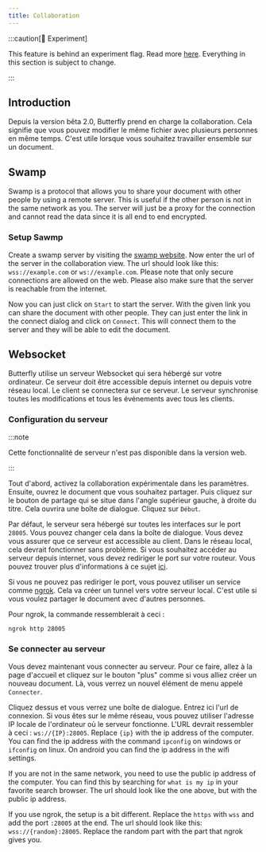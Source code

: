 ```yaml
---
title: Collaboration
---
```


:::caution[🧪 Experiment]

This feature is behind an experiment flag. Read more [here](/nightly#experiments).
Everything in this section is subject to change.

:::

## Introduction

Depuis la version bêta 2.0, Butterfly prend en charge la collaboration. Cela signifie que vous pouvez modifier le même fichier avec plusieurs personnes en même temps. C'est utile lorsque vous souhaitez travailler ensemble sur un document.

## Swamp

Swamp is a protocol that allows you to share your document with other people by using a remote server. This is useful if the other person is not in the same network as you. The server will just be a proxy for the connection and cannot read the data since it is all end to end encrypted.

### Setup Sawmp

Create a swamp server by visiting the [swamp website](https://swamp.linwood.dev).
Now enter the url of the server in the collaboration view. The url should look like this: `wss://example.com` or `ws://example.com`. Please note that only secure connections are allowed on the web. Please also make sure that the server is reachable from the internet.

Now you can just click on `Start` to start the server. With the given link you can share the document with other people. They can just enter the link in the connect dialog and click on `Connect`. This will connect them to the server and they will be able to edit the document.

## Websocket

Butterfly utilise un serveur Websocket qui sera hébergé sur votre ordinateur. Ce serveur doit être accessible depuis internet ou depuis votre réseau local. Le client se connectera sur ce serveur. Le serveur synchronise toutes les modifications et tous les événements avec tous les clients.

### Configuration du serveur

:::note

Cette fonctionnalité de serveur n'est pas disponible dans la version web.

:::

Tout d'abord, activez la collaboration expérimentale dans les paramètres. Ensuite, ouvrez le document que vous souhaitez partager. Puis cliquez sur le bouton de partage qui se situe dans l'angle supérieur gauche, à droite du titre. Cela ouvrira une boîte de dialogue. Cliquez sur `Début`.

Par défaut, le serveur sera hébergé sur toutes les interfaces sur le port `28005`. Vous pouvez changer cela dans la boîte de dialogue. Vous devez vous assurer que ce serveur est accessible au client.
Dans le réseau local, cela devrait fonctionner sans problème. Si vous souhaitez accéder au serveur depuis internet, vous devez rediriger le port sur votre routeur. Vous pouvez trouver plus d'informations à ce sujet [ici](https://fr.wikipedia.org/wiki/Redirection_de_port).

Si vous ne pouvez pas rediriger le port, vous pouvez utiliser un service comme [ngrok](https://ngrok.com/). Cela va créer un tunnel vers votre serveur local. C'est utile si vous voulez partager le document avec d'autres personnes.

Pour ngrok, la commande ressemblerait à ceci :

```bash
ngrok http 28005
```

### Se connecter au serveur

Vous devez maintenant vous connecter au serveur. Pour ce faire, allez à la page d'accueil et cliquez sur le bouton "plus" comme si vous alliez créer un nouveau document. Là, vous verrez un nouvel élément de menu appelé `Connecter`.

Cliquez dessus et vous verrez une boîte de dialogue. Entrez ici l'url de connexion.
Si vous êtes sur le même réseau, vous pouvez utiliser l'adresse IP locale de l'ordinateur où le serveur fonctionne.
L'URL devrait ressembler à ceci : `ws://{IP}:28005`. Replace `{ip}` with the ip address of the computer. You can find the ip address with the command `ipconfig` on windows or `ifconfig` on linux. On android you can find the ip address in the wifi settings.

If you are not in the same network, you need to use the public ip address of the computer. You can find this by searching for `what is my ip` in your favorite search browser. The url should look like the one above, but with the public ip address.

If you use ngrok, the setup is a bit different. Replace the `https` with `wss` and add the port `:28005` at the end. The url should look like this: `wss://{random}:28005`. Replace the random part with the part that ngrok gives you.
